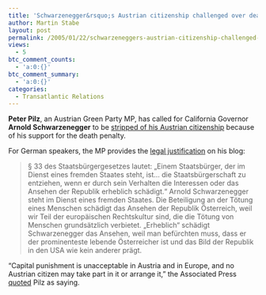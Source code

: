 ```yaml
---
title: 'Schwarzenegger&rsquo;s Austrian citizenship challenged over death penalty'
author: Martin Stabe
layout: post
permalink: /2005/01/22/schwarzeneggers-austrian-citizenship-challenged-over-death-penalty/
views:
  - 5
btc_comment_counts:
  - 'a:0:{}'
btc_comment_summary:
  - 'a:0:{}'
categories:
  - Transatlantic Relations
---
```

**Peter Pilz**, an Austrian Green Party MP, has called for California Governor **Arnold Schwarzenegger** to be [stripped of his Austrian citizenship][1] because of his support for the death penalty.

For German speakers, the MP provides the [legal justification][2] on his blog: 

> &sect; 33 des Staatsb&uuml;rgergesetzes lautet: &#8222;Einem Staatsb&uuml;rger, der im Dienst eines fremden Staates steht, ist&#8230; die Staatsb&uuml;rgerschaft zu entziehen, wenn er durch sein Verhalten die Interessen oder das Ansehen der Republik erheblich sch&auml;digt.&#8220; Arnold Schwarzenegger steht im Dienst eines fremden Staates. Die Beteiligung an der T&ouml;tung eines Menschen sch&auml;digt das Ansehen der Republik &Ouml;sterreich, weil wir Teil der europ&auml;ischen Rechtskultur sind, die die T&ouml;tung von Menschen grunds&auml;tzlich verbietet. &#8222;Erheblich&#8220; sch&auml;digt Schwarzenegger das Ansehen, weil man bef&uuml;rchten muss, dass er der prominenteste lebende &Ouml;sterreicher ist und das Bild der Republik in den USA wie kein anderer pr&auml;gt.

&ldquo;Capital punishment is unacceptable in Austria and in Europe, and no Austrian citizen may take part in it or arrange it,&rdquo; the Associated Press [quoted][3] Pilz as saying.

 [1]: http://news.bbc.co.uk/2/hi/americas/4198633.stm
 [2]: http://www.peterpilz.at/
 [3]: http://www.usatoday.com/news/world/2005-01-22-austria_x.htm